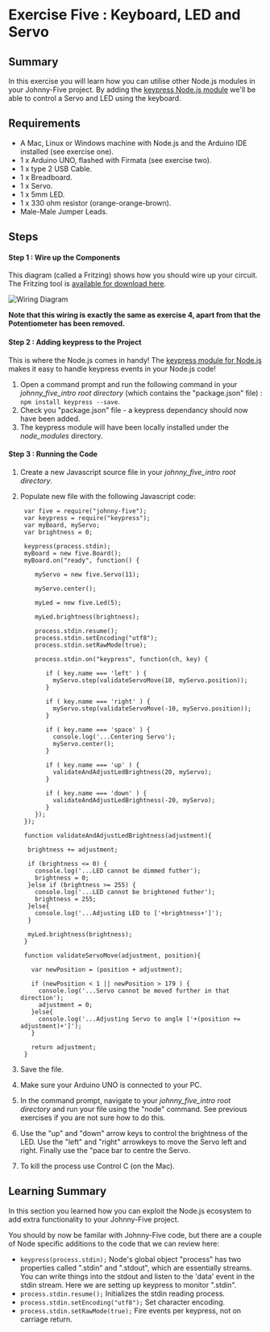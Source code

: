 # Exercise Five : Keyboard, LED and Servo #

## Summary ##

In this exercise you will learn how you can utilise other Node.js modules in your Johnny-Five project.  By adding the [keypress Node.js module](https://www.npmjs.com/package/keypress) we'll be able to control a Servo and LED using the keyboard.

## Requirements ##

* A Mac, Linux or Windows machine with Node.js and the Arduino IDE installed (see exercise one).
* 1 x Arduino UNO, flashed with Firmata (see exercise two).
* 1 x type 2 USB Cable.
* 1 x Breadboard.
* 1 x Servo.
* 1 x 5mm LED.
* 1 x 330 ohm resistor (orange-orange-brown).
* Male-Male Jumper Leads.

## Steps ##

#### Step 1 : Wire up the Components ####

This diagram (called a Fritzing) shows how you should wire up your circuit.  The Fritzing tool is [available for download here](http://fritzing.org/download/).

![Wiring Diagram](https://github.com/markwest1972/johnny_five_intro/blob/master/fritzings/05_keyboard_led_and_servo.png)

**Note that this wiring is exactly the same as exercise 4, apart from that the Potentiometer has been removed.**

#### Step 2 : Adding keypress to the Project ####

This is where the Node.js comes in handy!  The [keypress module for Node.js](https://www.npmjs.com/package/keypress) makes it easy to handle keypress events in your Node.js code!

1. Open a command prompt and run the following command in your *johnny_five_intro root directory* (which contains the "package.json" file) : `npm install keypress --save`.
2. Check you "package.json" file - a keypress dependancy should now have been added.
3. The keypress module will have been locally installed under the _node_modules_ directory.

#### Step 3 : Running the Code ####

1. Create a new Javascript source file in your *johnny_five_intro root directory*.
2. Populate new file with the following Javascript code:

        var five = require("johnny-five");
        var keypress = require("keypress");
        var myBoard, myServo;
        var brightness = 0;

        keypress(process.stdin);
        myBoard = new five.Board();
        myBoard.on("ready", function() {

           myServo = new five.Servo(11);

           myServo.center();

           myLed = new five.Led(5);

           myLed.brightness(brightness);

           process.stdin.resume();
           process.stdin.setEncoding("utf8");
           process.stdin.setRawMode(true);

           process.stdin.on("keypress", function(ch, key) {

              if ( key.name === 'left' ) {
                myServo.step(validateServoMove(10, myServo.position));
              }

              if ( key.name === 'right' ) {
                myServo.step(validateServoMove(-10, myServo.position));
              }

              if ( key.name === 'space' ) {
                console.log('...Centering Servo');
                myServo.center();
              }

              if ( key.name === 'up' ) {
                validateAndAdjustLedBrightness(20, myServo);
              }

              if ( key.name === 'down' ) {
                validateAndAdjustLedBrightness(-20, myServo);
              }
           });
        });

        function validateAndAdjustLedBrightness(adjustment){

         brightness += adjustment;

         if (brightness <= 0) {
           console.log('...LED cannot be dimmed futher');
           brightness = 0;
         }else if (brightness >= 255) {
           console.log('...LED cannot be brightened futher');
           brightness = 255;
         }else{
           console.log('...Adjusting LED to ['+brightness+']');
         }

         myLed.brightness(brightness);
        }

        function validateServoMove(adjustment, position){

          var newPosition = (position + adjustment);

          if (newPosition < 1 || newPosition > 179 ) {
            console.log('...Servo cannot be moved further in that direction');
            adjustment = 0;
          }else{
            console.log('...Adjusting Servo to angle ['+(position += adjustment)+']');
          }

          return adjustment;
        }

3. Save the file.
4. Make sure your Arduino UNO is connected to your PC.
5. In the command prompt, navigate to your *johnny_five_intro root directory* and run your file using the "node" command.  See previous exercises if you are not sure how to do this.
6. Use the "up" and "down" arrow keys to control the brightness of the LED.  Use the "left" and "right" arrowkeys to move the Servo left and right.  Finally use the "pace bar to centre the Servo.
7. To kill the process use Control C (on the Mac).

## Learning Summary ##

In this section you learned how you can exploit the Node.js ecosystem to add extra functionality to your Johnny-Five project.

You should by now be familar with Johnny-Five code, but there are a couple of Node specific additions to the code that we can review here:

* `keypress(process.stdin);` Node's global object "process" has two properties called ".stdin" and ".stdout", which are essentially streams. You can write things into the stdout and listen to the 'data' event in the stdin stream.  Here we are setting up keypress to monitor ".stdin".  
* `process.stdin.resume();` Initializes the stdin reading process.
* `process.stdin.setEncoding("utf8");` Set character encoding.  
* `process.stdin.setRawMode(true);` Fire events per keypress, not on carriage return.
